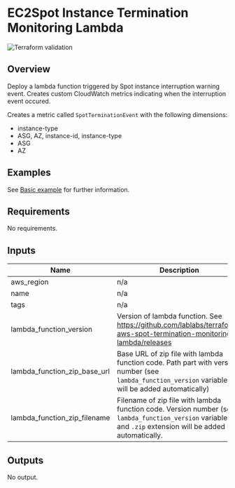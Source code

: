 # EC2Spot Instance Termination Monitoring Lambda

![Terraform validation](https://github.com/lablabs/terraform-aws-sf/workflows/Terraform%20validation/badge.svg?branch=master)

## Overview

Deploy a lambda function triggered by Spot instance interruption warning event.
Creates custom CloudWatch metrics indicating when the interruption event occured.

Creates a metric called `SpotTerminationEvent` with the following dimensions:
  * instance-type
  * ASG, AZ, instance-id, instance-type
  * ASG
  * AZ

## Examples

See [Basic example](examples/basic/README.md) for further information.

<!-- BEGINNING OF PRE-COMMIT-TERRAFORM DOCS HOOK -->
## Requirements

No requirements.

## Inputs

| Name | Description | Type | Default | Required |
|------|-------------|------|---------|:--------:|
| aws\_region | n/a | `any` | n/a | yes |
| name | n/a | `any` | n/a | yes |
| tags | n/a | `any` | n/a | yes |
| lambda\_function\_version | Version of lambda function. See https://github.com/lablabs/terraform-aws-spot-termination-monitoring-lambda/releases | `string` | `"0.0.1"` | no |
| lambda\_function\_zip\_base\_url | Base URL of zip file with lambda function code. Path part with version number (see `lambda_function_version` variable) will be added automatically) | `string` | `"https://github.com/lablabs/terraform-aws-spot-termination-monitoring-lambda/releases/download/"` | no |
| lambda\_function\_zip\_filename | Filename of zip file with lambda function code. Version number (see `lambda_function_version` variable) and `.zip` extension will be added automatically. | `string` | `"aws-spot-termination-monitoring-lambda-"` | no |

## Outputs

No output.

<!-- END OF PRE-COMMIT-TERRAFORM DOCS HOOK -->
